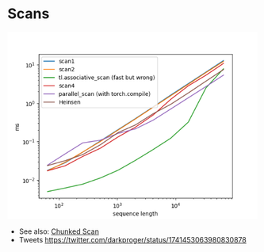 # Scans

![scan1.png](scan1.png)


- See also: [Chunked Scan](https://proger.github.io/posts/scan/chunk.html)
- Tweets https://twitter.com/darkproger/status/1741453063980830878
